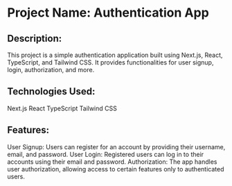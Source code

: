 # Project Name: Authentication App

## Description:

This project is a simple authentication application built using Next.js, React, TypeScript, and Tailwind CSS. It provides functionalities for user signup, login, authorization, and more.

## Technologies Used:

Next.js
React
TypeScript
Tailwind CSS

## Features:

User Signup: Users can register for an account by providing their username, email, and password.
User Login: Registered users can log in to their accounts using their email and password.
Authorization: The app handles user authorization, allowing access to certain features only to authenticated users.
